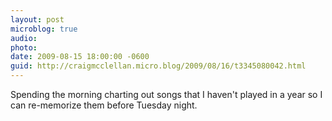 ```yaml
---
layout: post
microblog: true
audio: 
photo: 
date: 2009-08-15 18:00:00 -0600
guid: http://craigmcclellan.micro.blog/2009/08/16/t3345080042.html
---
```

Spending the morning charting out songs that I haven't played in a year so I can re-memorize them before Tuesday night.
